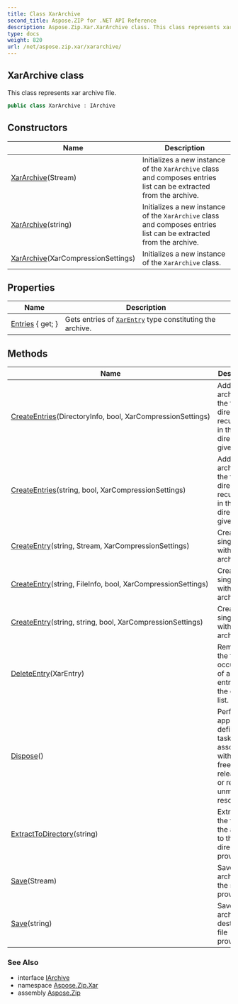 ```yaml
---
title: Class XarArchive
second_title: Aspose.ZIP for .NET API Reference
description: Aspose.Zip.Xar.XarArchive class. This class represents xar archive file
type: docs
weight: 820
url: /net/aspose.zip.xar/xararchive/
---
```

## XarArchive class

This class represents xar archive file.

```csharp
public class XarArchive : IArchive
```

## Constructors

| Name | Description |
| --- | --- |
| [XarArchive](xararchive/#constructor_1)(Stream) | Initializes a new instance of the `XarArchive` class and composes entries list can be extracted from the archive. |
| [XarArchive](xararchive/#constructor_2)(string) | Initializes a new instance of the `XarArchive` class and composes entries list can be extracted from the archive. |
| [XarArchive](xararchive/#constructor)(XarCompressionSettings) | Initializes a new instance of the `XarArchive` class. |

## Properties

| Name | Description |
| --- | --- |
| [Entries](../../aspose.zip.xar/xararchive/entries/) { get; } | Gets entries of [`XarEntry`](../xarentry/) type constituting the archive. |

## Methods

| Name | Description |
| --- | --- |
| [CreateEntries](../../aspose.zip.xar/xararchive/createentries/#createentries)(DirectoryInfo, bool, XarCompressionSettings) | Adds to the archive all the files and directories recursively in the directory given. |
| [CreateEntries](../../aspose.zip.xar/xararchive/createentries/#createentries_1)(string, bool, XarCompressionSettings) | Adds to the archive all the files and directories recursively in the directory given. |
| [CreateEntry](../../aspose.zip.xar/xararchive/createentry/#createentry_1)(string, Stream, XarCompressionSettings) | Create single entry within the archive. |
| [CreateEntry](../../aspose.zip.xar/xararchive/createentry/#createentry)(string, FileInfo, bool, XarCompressionSettings) | Create single entry within the archive. |
| [CreateEntry](../../aspose.zip.xar/xararchive/createentry/#createentry_2)(string, string, bool, XarCompressionSettings) | Create single entry within the archive. |
| [DeleteEntry](../../aspose.zip.xar/xararchive/deleteentry/)(XarEntry) | Removes the first occurrence of a specific entry from the entries list. |
| [Dispose](../../aspose.zip.xar/xararchive/dispose/)() | Performs application-defined tasks associated with freeing, releasing, or resetting unmanaged resources. |
| [ExtractToDirectory](../../aspose.zip.xar/xararchive/extracttodirectory/)(string) | Extracts all the files in the archive to the directory provided. |
| [Save](../../aspose.zip.xar/xararchive/save/#save)(Stream) | Saves archive to the stream provided. |
| [Save](../../aspose.zip.xar/xararchive/save/#save_1)(string) | Saves archive to destination file provided. |

### See Also

* interface [IArchive](../../aspose.zip/iarchive/)
* namespace [Aspose.Zip.Xar](../../aspose.zip.xar/)
* assembly [Aspose.Zip](../../)


